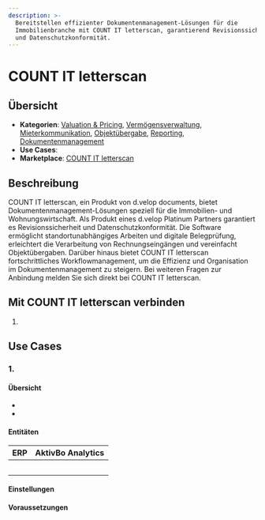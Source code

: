 ```yaml
---
description: >-
  Bereitstellen effizienter Dokumentenmanagement-Lösungen für die
  Immobilienbranche mit COUNT IT letterscan, garantierend Revisionssicherheit
  und Datenschutzkonformität.
---
```


# COUNT IT letterscan

## Übersicht

* **Kategorien**: [Valuation & Pricing](../kategorien/valuation-and-pricing.md), [Vermögensverwaltung](../kategorien/vermoegensverwaltung.md), [Mieterkommunikation](../kategorien/mieterkommunikation.md), [Objektübergabe](../kategorien/objektuebergabe.md), [Reporting](../kategorien/reporting.md), [Dokumentenmanagement](../kategorien/dokumentenmanagement.md)
* **Use Cases**:&#x20;
* **Marketplace**: [COUNT IT letterscan](https://marketplace.aareon.com/de/listings/count-it)

## Beschreibung

COUNT IT letterscan, ein Produkt von d.velop documents, bietet Dokumentenmanagement-Lösungen speziell für die Immobilien- und Wohnungswirtschaft. Als Produkt eines d.velop Platinum Partners garantiert es Revisionssicherheit und Datenschutzkonformität. Die Software ermöglicht standortunabhängiges Arbeiten und digitale Belegprüfung, erleichtert die Verarbeitung von Rechnungseingängen und vereinfacht Objektübergaben. Darüber hinaus bietet COUNT IT letterscan fortschrittliches Workflowmanagement, um die Effizienz und Organisation im Dokumentenmanagement zu steigern. Bei weiteren Fragen zur Anbindung melden Sie sich direkt bei COUNT IT letterscan.

## Mit COUNT IT letterscan verbinden

1.

## Use Cases

### 1.

#### Übersicht

*
*

#### Entitäten

| ERP | AktivBo Analytics |
| --- | ----------------- |
|     |                   |
|     |                   |
|     |                   |
|     |                   |
|     |                   |

#### Einstellungen



#### Voraussetzungen
